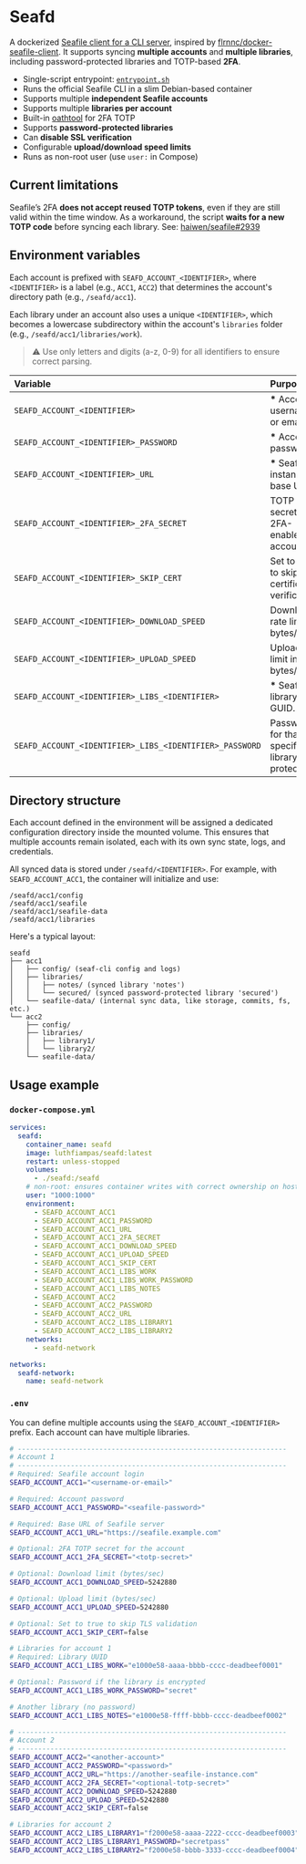 # Seafd

A dockerized [Seafile client for a CLI server](https://help.seafile.com/syncing_client/linux-cli/), inspired by [flrnnc/docker-seafile-client](https://gitlab.com/flrnnc-oss/docker-seafile-client). It supports syncing **multiple accounts** and **multiple libraries**, including password-protected libraries and TOTP-based **2FA**.

- Single-script entrypoint: [`entrypoint.sh`](docker/entrypoint.sh)
- Runs the official Seafile CLI in a slim Debian-based container
- Supports multiple **independent Seafile accounts**
- Supports multiple **libraries per account**
- Built-in [oathtool](https://www.nongnu.org/oath-toolkit/oathtool.1.html) for 2FA TOTP
- Supports **password-protected libraries**
- Can **disable SSL verification**
- Configurable **upload/download speed limits**
- Runs as non-root user (use `user:` in Compose)

## Current limitations

Seafile’s 2FA **does not accept reused TOTP tokens**, even if they are still valid within the time window. As a workaround, the script **waits for a new TOTP code** before syncing each library. See: [haiwen/seafile#2939](https://github.com/haiwen/seafile/issues/2939)

## Environment variables

Each account is prefixed with `SEAFD_ACCOUNT_<IDENTIFIER>`, where `<IDENTIFIER>` is a label (e.g., `ACC1`, `ACC2`) that determines the account's directory path (e.g., `/seafd/acc1`).

Each library under an account also uses a unique `<IDENTIFIER>`, which becomes a lowercase subdirectory within the account's `libraries` folder (e.g., `/seafd/acc1/libraries/work`).

> ⚠️ Use only letters and digits (a-z, 0-9) for all identifiers to ensure correct parsing.

| Variable                                                | Purpose                                             |
| :------------------------------------------------------ | :-------------------------------------------------- |
| `SEAFD_ACCOUNT_<IDENTIFIER>`                            | **\*** Account username or email.                   |
| `SEAFD_ACCOUNT_<IDENTIFIER>_PASSWORD`                   | **\*** Account password.                            |
| `SEAFD_ACCOUNT_<IDENTIFIER>_URL`                        | **\*** Seafile instance base URL.                   |
| `SEAFD_ACCOUNT_<IDENTIFIER>_2FA_SECRET`                 | TOTP secret for 2FA-enabled accounts.               |
| `SEAFD_ACCOUNT_<IDENTIFIER>_SKIP_CERT`                  | Set to `true` to skip SSL certificate verification. |
| `SEAFD_ACCOUNT_<IDENTIFIER>_DOWNLOAD_SPEED`             | Download rate limit in bytes/sec.                   |
| `SEAFD_ACCOUNT_<IDENTIFIER>_UPLOAD_SPEED`               | Upload rate limit in bytes/sec.                     |
| `SEAFD_ACCOUNT_<IDENTIFIER>_LIBS_<IDENTIFIER>`          | **\*** Seafile library GUID.                        |
| `SEAFD_ACCOUNT_<IDENTIFIER>_LIBS_<IDENTIFIER>_PASSWORD` | Password for that specific library (if protected).  |

## Directory structure

Each account defined in the environment will be assigned a dedicated configuration directory inside the mounted volume. This ensures that multiple accounts remain isolated, each with its own sync state, logs, and credentials.

All synced data is stored under `/seafd/<IDENTIFIER>`. For example, with `SEAFD_ACCOUNT_ACC1`, the container will initialize and use:

```
/seafd/acc1/config
/seafd/acc1/seafile
/seafd/acc1/seafile-data
/seafd/acc1/libraries
```

Here's a typical layout:

```
seafd
├── acc1
│   ├── config/ (seaf-cli config and logs)
│   ├── libraries/
│   │   ├── notes/ (synced library 'notes')
│   │   └── secured/ (synced password-protected library 'secured')
│   └── seafile-data/ (internal sync data, like storage, commits, fs, etc.)
└── acc2
    ├── config/
    ├── libraries/
    │   ├── library1/
    │   └── library2/
    └── seafile-data/
```

## Usage example

### `docker-compose.yml`

```yaml
services:
  seafd:
    container_name: seafd
    image: luthfiampas/seafd:latest
    restart: unless-stopped
    volumes:
      - ./seafd:/seafd
    # non-root: ensures container writes with correct ownership on host
    user: "1000:1000"
    environment:
      - SEAFD_ACCOUNT_ACC1
      - SEAFD_ACCOUNT_ACC1_PASSWORD
      - SEAFD_ACCOUNT_ACC1_URL
      - SEAFD_ACCOUNT_ACC1_2FA_SECRET
      - SEAFD_ACCOUNT_ACC1_DOWNLOAD_SPEED
      - SEAFD_ACCOUNT_ACC1_UPLOAD_SPEED
      - SEAFD_ACCOUNT_ACC1_SKIP_CERT
      - SEAFD_ACCOUNT_ACC1_LIBS_WORK
      - SEAFD_ACCOUNT_ACC1_LIBS_WORK_PASSWORD
      - SEAFD_ACCOUNT_ACC1_LIBS_NOTES
      - SEAFD_ACCOUNT_ACC2
      - SEAFD_ACCOUNT_ACC2_PASSWORD
      - SEAFD_ACCOUNT_ACC2_URL
      - SEAFD_ACCOUNT_ACC2_LIBS_LIBRARY1
      - SEAFD_ACCOUNT_ACC2_LIBS_LIBRARY2
    networks:
      - seafd-network

networks:
  seafd-network:
    name: seafd-network
```

### `.env`

You can define multiple accounts using the `SEAFD_ACCOUNT_<IDENTIFIER>` prefix. Each account can have multiple libraries.

```bash
# ------------------------------------------------------------------
# Account 1
# ------------------------------------------------------------------
# Required: Seafile account login
SEAFD_ACCOUNT_ACC1="<username-or-email>"

# Required: Account password
SEAFD_ACCOUNT_ACC1_PASSWORD="<seafile-password>"

# Required: Base URL of Seafile server
SEAFD_ACCOUNT_ACC1_URL="https://seafile.example.com"

# Optional: 2FA TOTP secret for the account
SEAFD_ACCOUNT_ACC1_2FA_SECRET="<totp-secret>"

# Optional: Download limit (bytes/sec)
SEAFD_ACCOUNT_ACC1_DOWNLOAD_SPEED=5242880

# Optional: Upload limit (bytes/sec)
SEAFD_ACCOUNT_ACC1_UPLOAD_SPEED=5242880

# Optional: Set to true to skip TLS validation
SEAFD_ACCOUNT_ACC1_SKIP_CERT=false

# Libraries for account 1
# Required: Library UUID
SEAFD_ACCOUNT_ACC1_LIBS_WORK="e1000e58-aaaa-bbbb-cccc-deadbeef0001"

# Optional: Password if the library is encrypted
SEAFD_ACCOUNT_ACC1_LIBS_WORK_PASSWORD="secret"

# Another library (no password)
SEAFD_ACCOUNT_ACC1_LIBS_NOTES="e1000e58-ffff-bbbb-cccc-deadbeef0002"

# ------------------------------------------------------------------
# Account 2
# ------------------------------------------------------------------
SEAFD_ACCOUNT_ACC2="<another-account>"
SEAFD_ACCOUNT_ACC2_PASSWORD="<password>"
SEAFD_ACCOUNT_ACC2_URL="https://another-seafile-instance.com"
SEAFD_ACCOUNT_ACC2_2FA_SECRET="<optional-totp-secret>"
SEAFD_ACCOUNT_ACC2_DOWNLOAD_SPEED=5242880
SEAFD_ACCOUNT_ACC2_UPLOAD_SPEED=5242880
SEAFD_ACCOUNT_ACC2_SKIP_CERT=false

# Libraries for account 2
SEAFD_ACCOUNT_ACC2_LIBS_LIBRARY1="f2000e58-aaaa-2222-cccc-deadbeef0003"
SEAFD_ACCOUNT_ACC2_LIBS_LIBRARY1_PASSWORD="secretpass"
SEAFD_ACCOUNT_ACC2_LIBS_LIBRARY2="f2000e58-bbbb-3333-cccc-deadbeef0004"
```
